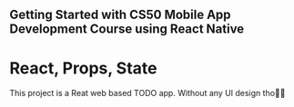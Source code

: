 ## Getting Started with CS50 Mobile App Development Course using React Native

# React, Props, State
This project is a Reat web based TODO app.
Without any UI design tho🏃‍♂️

